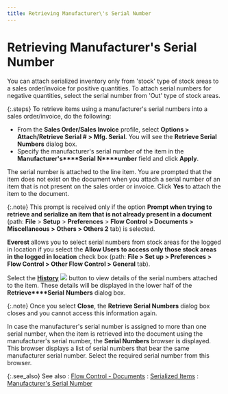 ```yaml
---
title: Retrieving Manufacturer\'s Serial Number
---
```


# Retrieving Manufacturer's Serial Number


You can attach serialized inventory only from 'stock' type of stock  areas to a sales order/invoice for positive quantities. To attach serial  numbers for negative quantities, select the serial number from 'Out' type  of stock areas.


{:.steps}
To retrieve items using a manufacturer's  serial numbers into a sales order/invoice, do the following:

- From the **Sales Order/Sales Invoice** profile, select  **Options &gt; Attach/Retrieve Serial # 
 &gt; Mfg. Serial**.  You will see the **Retrieve Serial Numbers**  dialog box.
- Specify the  manufacturer's serial number of the item in the **Manufacturer's****Serial** **N****umber** field and click **Apply**.



The serial number is attached to the line item. You are prompted that  the item does not exist on the document when you attach a serial number  of an item that is not present on the sales order or invoice. Click **Yes** to attach the item to the document.


{:.note}
This prompt is received only if the option **Prompt 
 when trying to retrieve and serialize an item that is not already present 
 in a document** (path: **File**  > **Setup** > **Preferences**  > **Flow Control &gt; Documents &gt; 
 Miscellaneous &gt; Others &gt; Others 2** tab) is selected.


**Everest** allows you to select  serial numbers from stock areas for the logged in location if you select  the **Allow Users to access only those 
 stock areas in the logged in location** check box (path: **File 
 &gt; Set up &gt; Preferences &gt; Flow Control &gt; Other Flow Control 
 &gt; General** tab).


Select the [**History**]({{site.sp_baseurl}}/sales-docs/sales-orders/so-proc/cmt-items/enter-cmt-qty/ser/retrieving_individual_serial_numbers.html#history_retrieve_attach_serial_nos_sales) ![]({{site.sp_baseurl}}/img/sales_history_button.gif) button to  view details of the serial numbers attached to the item. These details  will be displayed in the lower half of the **Retrieve****Serial** **Numbers**  dialog box.


{:.note}
Once you select **Close**,  the **Retrieve Serial Numbers** dialog  box closes and you cannot access this information again.


In case the manufacturer's serial number is assigned to more than one  serial number, when the item is retrieved into the document using the  manufacturer's serial number, the **Serial 
 Numbers** browser is displayed. This browser displays a list of serial  numbers that bear the same manufacturer serial number. Select the required  serial number from this browser.


{:.see_also}
See also
: [Flow  Control - Documents]({{site.bp_chm}}/flow-ctrl/ctrl/doc-frm/misc/flow_control_setup_dialog_box_miscellaneous_tab_con.html)
: [Serialized  Items]({{site.sp_baseurl}}/sales-docs/sales-orders/so-proc/cmt-items/enter-cmt-qty/ser/serialized_items_entering_committed_quantity.html)
: [Manufacturer's  Serial Number]({{site.wm_chm}}/serial-num-trk/manufacturer-s-serial-numbers/manufacturer_s_serial_numbers_wm.html)
